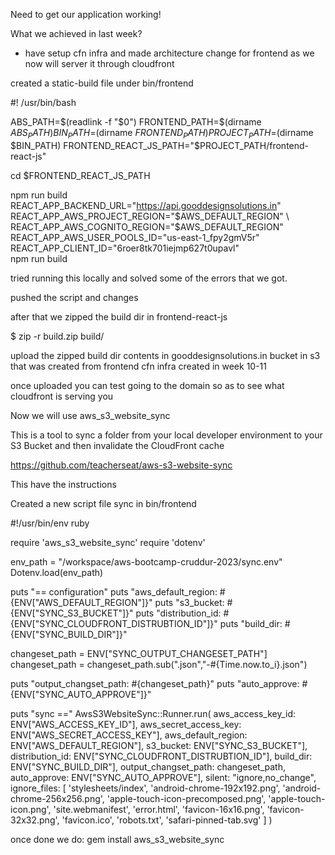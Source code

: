 

Need to get our application working!

What we achieved in last week?
- have setup cfn infra and made architecture change for frontend as we now will server it through cloudfront


created a static-build file under bin/frontend



#! /usr/bin/bash

ABS_PATH=$(readlink -f "$0")
FRONTEND_PATH=$(dirname $ABS_PATH)
BIN_PATH=$(dirname $FRONTEND_PATH)
PROJECT_PATH=$(dirname $BIN_PATH)
FRONTEND_REACT_JS_PATH="$PROJECT_PATH/frontend-react-js"

cd $FRONTEND_REACT_JS_PATH

npm run build
REACT_APP_BACKEND_URL="https://api.gooddesignsolutions.in" \
REACT_APP_AWS_PROJECT_REGION="$AWS_DEFAULT_REGION" \
REACT_APP_AWS_COGNITO_REGION="$AWS_DEFAULT_REGION" \
REACT_APP_AWS_USER_POOLS_ID="us-east-1_fpy2gmV5r" \
REACT_APP_CLIENT_ID="6roer8tk701iejmp627t0upavl" \
npm run build


tried running this locally and solved some of the errors that we got.


pushed the script and changes

after that we zipped the build dir in frontend-react-js

$ zip -r build.zip build/

upload the zipped build dir contents in gooddesignsolutions.in bucket in s3 that was created from frontend cfn infra created in week 10-11

once uploaded you can test going to the domain so as to see what cloudfront is serving you

Now we will use aws_s3_website_sync

This is a tool to sync a folder from your local developer environment to your S3 Bucket and then invalidate the CloudFront cache

https://github.com/teacherseat/aws-s3-website-sync

This have the instructions

Created a new script file sync in bin/frontend


#!/usr/bin/env ruby

require 'aws_s3_website_sync'
require 'dotenv'

env_path = "/workspace/aws-bootcamp-cruddur-2023/sync.env"
Dotenv.load(env_path)

puts "== configuration"
puts "aws_default_region:   #{ENV["AWS_DEFAULT_REGION"]}"
puts "s3_bucket:            #{ENV["SYNC_S3_BUCKET"]}"
puts "distribution_id:      #{ENV["SYNC_CLOUDFRONT_DISTRUBTION_ID"]}"
puts "build_dir:            #{ENV["SYNC_BUILD_DIR"]}"

changeset_path = ENV["SYNC_OUTPUT_CHANGESET_PATH"]
changeset_path = changeset_path.sub(".json","-#{Time.now.to_i}.json")

puts "output_changset_path: #{changeset_path}"
puts "auto_approve:         #{ENV["SYNC_AUTO_APPROVE"]}"

puts "sync =="
AwsS3WebsiteSync::Runner.run(
  aws_access_key_id:     ENV["AWS_ACCESS_KEY_ID"],
  aws_secret_access_key: ENV["AWS_SECRET_ACCESS_KEY"],
  aws_default_region:    ENV["AWS_DEFAULT_REGION"],
  s3_bucket:             ENV["SYNC_S3_BUCKET"],
  distribution_id:       ENV["SYNC_CLOUDFRONT_DISTRUBTION_ID"],
  build_dir:             ENV["SYNC_BUILD_DIR"],
  output_changset_path:  changeset_path,
  auto_approve:          ENV["SYNC_AUTO_APPROVE"],
  silent: "ignore,no_change",
  ignore_files: [
    'stylesheets/index',
    'android-chrome-192x192.png',
    'android-chrome-256x256.png',
    'apple-touch-icon-precomposed.png',
    'apple-touch-icon.png',
    'site.webmanifest',
    'error.html',
    'favicon-16x16.png',
    'favicon-32x32.png',
    'favicon.ico',
    'robots.txt',
    'safari-pinned-tab.svg'
  ]
)


once done we do: gem install aws_s3_website_sync


